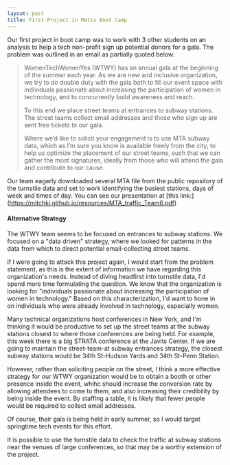 ```yaml
---
layout: post
title: First Project in Metis Boot Camp
---
```



Our first project in boot camp was to work with 3 other students on an analysis to help a tech non-profit sign up potential donors for a gala.  The problem was outlined in an email as partially quoted below:


> WomenTechWomenYes (WTWY) has an annual gala at the beginning of the summer each year. As we are new and inclusive organization, we try to do double duty with the gala both to fill our event space with individuals passionate about increasing the participation of women in technology, and to concurrently build awareness and reach.
>
> To this end we place street teams at entrances to subway stations. The street teams collect email addresses and those who sign up are sent free tickets to our gala.
>
> Where we’d like to solicit your engagement is to use MTA subway data, which as I’m sure you know is available freely from the city, to help us optimize the placement of our street teams, such that we can gather the most signatures, ideally from those who will attend the gala and contribute to our cause.

Our team eagerly downloaded several MTA file from the public repository of the turnstile data and set to work identifying the busiest stations, days of week and times of day.  You can see our presentation at [this link:]  (https://mitchki.github.io/resources/MTA_traffic_Team6.pdf) 

#### Alternative Strategy

The WTWY team seems to be focused on entrances to subway stations.  We focused on a "data driven" strategy, where we looked for patterns in the data from which to direct potential email-collecting street teams.

If I were going to attack this project again, I would start from the problem statement, as this is the extent of information we have regarding this organization's needs.  Instead of diving headfirst into turnstile data, I'd spend more time formulating the question. We know that the organization is looking for "individuals passionate about increasing the participation of women in technology."  Based on this characterization, I'd want to hone in on individuals who were already involved in technology, especially women.  

Many technical organizations host conferences in New York, and I'm thinking it would be productive to set up the street teams at the subway stations closest to where those conferences are being held. For example, this week there is a big STRATA conference at the Javits Center.  If we are going to maintain the street-team-at subway entrances strategy, the closest subway stations would be 34th St-Hudson Yards and 34th St-Penn Station.

However, rather than soliciting people on the street, I think a more effective strategy for our WTWY organization would be to obtain a booth or other presence inside the event, whihc should increase the conversion rate by allowing attendees to come to them, and also increasing their credibility by being inside the event. By staffing a table, it is likely that fewer people would be required to collect email addresses.  

Of course, their gala is being held in early summer, so I would target springtime tech events for this effort.  

It is possible to use the turnstile data to check the traffic at subway stations near the venues of large conferences, so that may be a worthy extension of the project.



